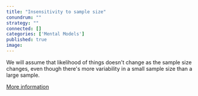```yaml
---
title: "Insensitivity to sample size"
conundrum: ""
strategy: ""
connected: []
categories: ['Mental Models']
published: true
image: 
---
```


We will assume that likelihood of things doesn't change as the sample size changes, even though there's more variability in a small sample size than a large sample.

[More information](https://en.wikipedia.org/wiki/Insensitivity_to_sample_size)


